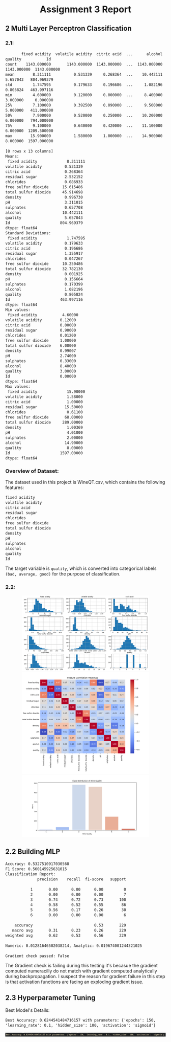 <center>

# **Assignment 3 Report**

</center>

## 2 Multi Layer Perceptron Classification

### **2.1**:
```
       fixed acidity  volatile acidity  citric acid  ...      alcohol      quality           Id
count    1143.000000       1143.000000  1143.000000  ...  1143.000000  1143.000000  1143.000000
mean        8.311111          0.531339     0.268364  ...    10.442111     5.657043   804.969379
std         1.747595          0.179633     0.196686  ...     1.082196     0.805824   463.997116
min         4.600000          0.120000     0.000000  ...     8.400000     3.000000     0.000000
25%         7.100000          0.392500     0.090000  ...     9.500000     5.000000   411.000000
50%         7.900000          0.520000     0.250000  ...    10.200000     6.000000   794.000000
75%         9.100000          0.640000     0.420000  ...    11.100000     6.000000  1209.500000
max        15.900000          1.580000     1.000000  ...    14.900000     8.000000  1597.000000

[8 rows x 13 columns]
Means:
 fixed acidity             8.311111
volatile acidity          0.531339
citric acid               0.268364
residual sugar            2.532152
chlorides                 0.086933
free sulfur dioxide      15.615486
total sulfur dioxide     45.914698
density                   0.996730
pH                        3.311015
sulphates                 0.657708
alcohol                  10.442111
quality                   5.657043
Id                      804.969379
dtype: float64
Standard Deviations:
 fixed acidity             1.747595
volatile acidity          0.179633
citric acid               0.196686
residual sugar            1.355917
chlorides                 0.047267
free sulfur dioxide      10.250486
total sulfur dioxide     32.782130
density                   0.001925
pH                        0.156664
sulphates                 0.170399
alcohol                   1.082196
quality                   0.805824
Id                      463.997116
dtype: float64
Min values:
 fixed acidity           4.60000
volatile acidity        0.12000
citric acid             0.00000
residual sugar          0.90000
chlorides               0.01200
free sulfur dioxide     1.00000
total sulfur dioxide    6.00000
density                 0.99007
pH                      2.74000
sulphates               0.33000
alcohol                 8.40000
quality                 3.00000
Id                      0.00000
dtype: float64
Max values:
 fixed acidity             15.90000
volatile acidity           1.58000
citric acid                1.00000
residual sugar            15.50000
chlorides                  0.61100
free sulfur dioxide       68.00000
total sulfur dioxide     289.00000
density                    1.00369
pH                         4.01000
sulphates                  2.00000
alcohol                   14.90000
quality                    8.00000
Id                      1597.00000
dtype: float64
```
### Overview of Dataset:
The dataset used in this project is WineQT.csv, which contains the following features:
```
fixed acidity
volatile acidity
citric acid
residual sugar
chlorides
free sulfur dioxide
total sulfur dioxide
density
pH
sulphates
alcohol
quality
Id
```
The target variable is `quality`, which is converted into categorical labels `(bad, average, good)` for the purpose of classification.

### **2.2**:
<center>

<img src="../3/figures/WineQT_analysis.png" alt="histogram" width = 400>

<img src="../3/figures/WineQT_heatmap.png" alt="heatmap" width = 400>

<img src="../3/figures/WineQT_Quality.png" alt="Quality" width = 400>

</center>

## 2.2 Building MLP
```
Accuracy: 0.5327510917030568
F1 Score: 0.560145925631015
Classification Report:
              precision    recall  f1-score   support

           1       0.00      0.00      0.00         0
           2       0.00      0.00      0.00         7
           3       0.74      0.72      0.73       100
           4       0.58      0.52      0.55        86
           5       0.56      0.17      0.26        30
           6       0.00      0.00      0.00         6

    accuracy                           0.53       229
   macro avg       0.31      0.23      0.26       229
weighted avg       0.62      0.53      0.56       229

Numeric: 0.01281646502038214, Analytic: 0.019674001244321025

Gradient check passed: False
```
The Gradient check is failing during this testing it's becasue the gradient computed numeracilly do not match with gradient computed analytically during backpropagation. I suspect the reason for gradient failure in this step is that activation functions are facing an exploding gradient issue.

## 2.3 Hyperparameter Tuning
Best Model's Details:
```
Best Accuracy: 0.6244541484716157 with parameters: {'epochs': 150, 'learning_rate': 0.1, 'hidden_size': 100, 'activation': 'sigmoid'}
```
<center>

![best model](../3/figures/2.3_mlp_best_model.png)
</center>